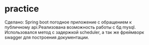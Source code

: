 # practice
Сделано:
Spring boot погодное приложение с обращением к публичному api.Реализована возможность работы с бд mysql. Использовался метод с задержкой scheduler, а так же фреймворк swagger для построения документации.

